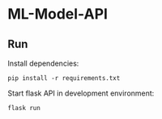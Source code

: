 # ML-Model-API

## Run
Install dependencies:
```
pip install -r requirements.txt
```

Start flask API in development environment:
```
flask run
```
